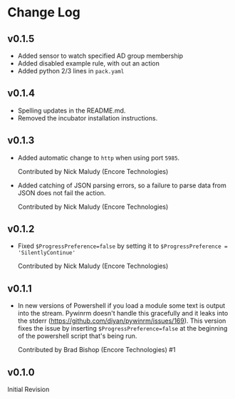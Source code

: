 # Change Log

## v0.1.5

- Added sensor to watch specified AD group membership
- Added disabled example rule, with out an action
- Added python 2/3 lines in `pack.yaml`

## v0.1.4

- Spelling updates in the README.md.
- Removed the incubator installation instructions.

## v0.1.3

- Added automatic change to `http` when using port `5985`.

  Contributed by Nick Maludy (Encore Technologies)
  
- Added catching of JSON parsing errors, so a failure to parse data from JSON
  does not fail the action.
  
  Contributed by Nick Maludy (Encore Technologies)

## v0.1.2

- Fixed `$ProgressPreference=false` by setting it to `$ProgressPreference = 'SilentlyContinue'`

  Contributed by Nick Maludy (Encore Technologies)

## v0.1.1

- In new versions of Powershell if you load a module some text is output into 
  the stream. Pywinrm doesn't handle this gracefully and it leaks into the 
  stderr (https://github.com/diyan/pywinrm/issues/169). This version fixes
  the issue by inserting `$ProgressPreference=false` at the beginning of the
  powershell script that's being run.
  
  Contributed by Brad Bishop (Encore Technologies) #1

## v0.1.0

Initial Revision
